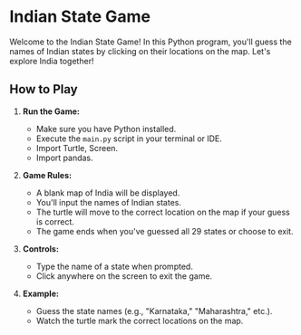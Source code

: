 # Indian State Game

Welcome to the Indian State Game! In this Python program, you'll guess the names of Indian states by clicking on their locations on the map. Let's explore India together!

## How to Play

1. **Run the Game:**
   - Make sure you have Python installed.
   - Execute the `main.py` script in your terminal or IDE.
   - Import Turtle, Screen.
   - Import pandas.

2. **Game Rules:**
   - A blank map of India will be displayed.
   - You'll input the names of Indian states.
   - The turtle will move to the correct location on the map if your guess is correct.
   - The game ends when you've guessed all 29 states or choose to exit.

3. **Controls:**
   - Type the name of a state when prompted.
   - Click anywhere on the screen to exit the game.

4. **Example:**
   - Guess the state names (e.g., "Karnataka," "Maharashtra," etc.).
   - Watch the turtle mark the correct locations on the map.
